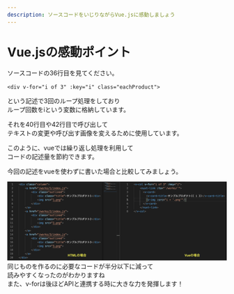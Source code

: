 ```yaml
---
description: ソースコードをいじりながらVue.jsに感動しましょう
---
```


# Vue.jsの感動ポイント

ソースコードの36行目を見てください。

```
<div v-for="i of 3" :key="i" class="eachProduct">
```

という記述で3回のループ処理をしており\
ループ回数をiという変数に格納しています。

それを40行目や42行目で呼び出して\
テキストの変更や呼び出す画像を変えるために使用しています。

このように、vueでは繰り返し処理を利用して\
コードの記述量を節約できます。

今回の記述をvueを使わずに書いた場合と比較してみましょう。

![](../image/comparisonVueHtml.png)\
同じものを作るのに必要なコードが半分以下に減って\
読みやすくなったのがわかりますね\
また、v-forは後ほどAPIと連携する時に大きな力を発揮します！
